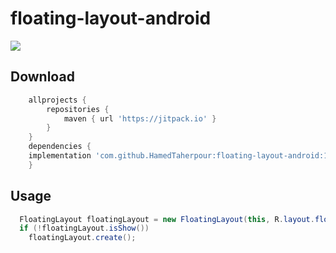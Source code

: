 # floating-layout-android
[![](https://jitpack.io/v/HamedTaherpour/floating-layout-android.svg)](https://jitpack.io/#HamedTaherpour/floating-layout-android)


## Download
```gradle
	allprojects {
		repositories {
			maven { url 'https://jitpack.io' }
		}
	}  
	dependencies {
    implementation 'com.github.HamedTaherpour:floating-layout-android:1.0.0'
	}
```

## Usage
```java
  FloatingLayout floatingLayout = new FloatingLayout(this, R.layout.floating_layout, this);
  if (!floatingLayout.isShow())
    floatingLayout.create();
```


